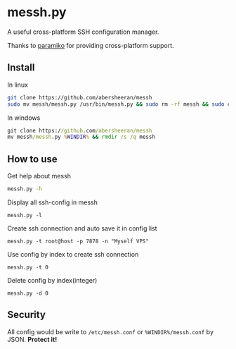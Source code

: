 # messh.py

A useful cross-platform SSH configuration manager.

Thanks to [paramiko](https://github.com/paramiko/paramiko/blob/master/demos/interactive.py) for providing cross-platform support.

## Install

In linux

```bash
git clone https://github.com/abersheeran/messh
sudo mv messh/messh.py /usr/bin/messh.py && sudo rm -rf messh && sudo chmod +x /usr/bin/messh.py
```

In windows

```bat
git clone https://github.com/abersheeran/messh
mv messh/messh.py %WINDIR% && rmdir /s /q messh
```

## How to use

Get help about messh

```bash
messh.py -h
```

Display all ssh-config in messh

```
messh.py -l
```

Create ssh connection and auto save it in config list

```
messh.py -t root@host -p 7878 -n "Myself VPS"
```

Use config by index to create ssh connection

```
messh.py -t 0
```

Delete config by index(integer)

```
messh.py -d 0
```

## Security

All config would be write to `/etc/messh.conf` or `%WINDIR%/messh.conf` by JSON. **Protect it!**
